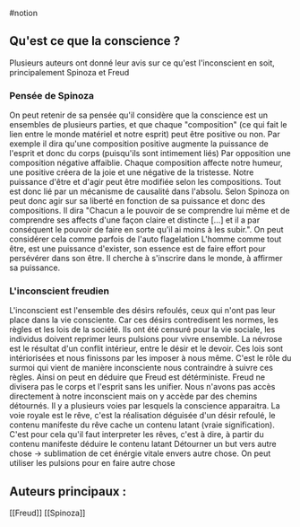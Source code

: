 #notion


## Qu'est ce que la conscience  ?
Plusieurs auteurs ont donné leur avis sur ce qu'est l'inconscient en soit, principalement Spinoza et Freud

### Pensée de Spinoza 
On peut retenir de sa pensée qu'il considère que la conscience est un ensembles de plusieurs parties, et que chaque "composition" (ce qui fait le lien entre le monde matériel et notre esprit) peut être positive ou non. Par exemple il dira qu'une composition positive augmente la puissance de l'esprit et donc du corps (puisqu'ils sont intimement liés)
Par opposition une composition négative affaiblie. 
Chaque composition affecte notre humeur, une positive créera de la joie et une négative de la tristesse.
Notre puissance d'être et d'agir peut être modifiée selon les compositions. Tout est donc lié par un mécanisme de causalité dans l'absolu. 
Selon Spinoza on peut donc agir sur sa liberté en fonction de sa puissance et donc des compositions. Il dira "Chacun a le pouvoir de se comprendre lui même et de comprendre ses affects d'une façon claire et distincte [...] et il a par conséquent le pouvoir de faire en sorte qu'il ai moins à les subir.".
On peut considérer cela comme parfois de l'auto flagelation
L'homme comme tout être, est une puissance d'exister, son essence est de faire effort pour persévérer dans son être. Il cherche à s'inscrire dans le monde, à affirmer sa puissance. 

### L'inconscient freudien 
L'inconscient est l'ensemble des désirs refoulés, ceux qui n'ont pas leur place dans la vie consciente. Car ces désirs contredisent les normes, les règles et les lois de la société. Ils ont été censuré pour la vie sociale, les individus doivent reprimer leurs pulsions pour vivre ensemble. La névrose est le résultat d'un conflit intérieur, entre le désir et le devoir. Ces lois sont intériorisées et nous finissons par les imposer à nous même. C'est le rôle du surmoi qui vient de manière inconsciente nous contraindre à suivre ces règles. Ainsi on peut en déduire que Freud est détérministe. Freud ne divisera pas le corps et l'esprit sans les unifier. Nous n'avons pas accès directement à notre inconscient mais on y accède par des chemins détournés. Il y a plusieurs voies par lesquels la conscience apparaitra. La voie royale est le rêve, c'est la réalisation déguisée d'un désir refoulé, le contenu manifeste du rêve cache un contenu latant (vraie signification). C'est pour cela qu'il faut interpreter les rêves, c'est à dire, à partir du contenu manifeste déduire le contenu latant
Détourner un but vers autre chose -> sublimation de cet énérgie vitale envers autre chose. 
On peut utiliser les pulsions pour en faire autre chose

## Auteurs principaux : 
[[Freud]]
[[Spinoza]]
